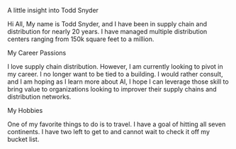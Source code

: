 A little insight into Todd Snyder

Hi All, My name is Todd Snyder, and I have been in supply chain and distribution for nearly 20 years. I have managed multiple distribution centers ranging from 150k square feet to a million.

My Career Passions

I love supply chain distribution. However, I am currently looking to pivot in my career. I no longer want to be tied to a building. I would rather consult, and I am hoping as I learn more about AI, I hope I can leverage those skill to bring value to organizations looking to improver their supply chains and distribution networks.

My Hobbies

One of my favorite things to do is to travel. I have a goal of hitting all seven continents. I have two left to get to and cannot wait to check it off my bucket list.
